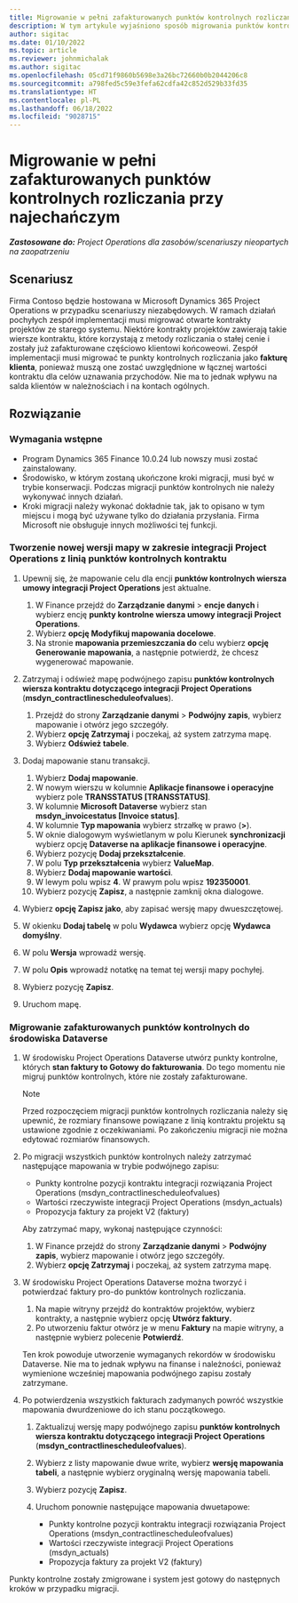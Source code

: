 ```yaml
---
title: Migrowanie w pełni zafakturowanych punktów kontrolnych rozliczania przy najechańczym
description: W tym artykule wyjaśniono sposób migrowania punktów kontrolnych rozliczania o stałej cenie, które zostały zafakturowane dla klienta w celu otwarcia kontraktów projektów przed datą rozpoczęcia.
author: sigitac
ms.date: 01/10/2022
ms.topic: article
ms.reviewer: johnmichalak
ms.author: sigitac
ms.openlocfilehash: 05cd71f9860b5698e3a26bc72660b0b2044206c8
ms.sourcegitcommit: a798fed5c59e3fefa62cdfa42c852d529b33fd35
ms.translationtype: HT
ms.contentlocale: pl-PL
ms.lasthandoff: 06/18/2022
ms.locfileid: "9028715"
---
```

# <a name="migrate-fully-invoiced-billing-milestones-at-cutover"></a>Migrowanie w pełni zafakturowanych punktów kontrolnych rozliczania przy najechańczym

_**Zastosowane do:** Project Operations dla zasobów/scenariuszy nieopartych na zaopatrzeniu_

## <a name="scenario"></a>Scenariusz

Firma Contoso będzie hostowana w Microsoft Dynamics 365 Project Operations w przypadku scenariuszy niezabędowych. W ramach działań pochyłych zespół implementacji musi migrować otwarte kontrakty projektów ze starego systemu. Niektóre kontrakty projektów zawierają takie wiersze kontraktu, które korzystają z metody rozliczania o stałej cenie i zostały już zafakturowane częściowo klientowi końcoweowi. Zespół implementacji musi migrować te punkty kontrolnych rozliczania jako **fakturę klienta**, ponieważ muszą one zostać uwzględnione w łącznej wartości kontraktu dla celów uznawania przychodów. Nie ma to jednak wpływu na salda klientów w należnościach i na kontach ogólnych.

## <a name="solution"></a>Rozwiązanie

### <a name="prerequisites"></a>Wymagania wstępne

- Program Dynamics 365 Finance 10.0.24 lub nowszy musi zostać zainstalowany.
- Środowisko, w którym zostaną ukończone kroki migracji, musi być w trybie konserwacji. Podczas migracji punktów kontrolnych nie należy wykonywać innych działań.
- Kroki migracji należy wykonać dokładnie tak, jak to opisano w tym miejscu i mogą być używane tylko do działania przysłania. Firma Microsoft nie obsługuje innych możliwości tej funkcji.

### <a name="create-a-cutover-version-of-the-project-operations-integration-contract-line-milestones-dual-write-map"></a>Tworzenie nowej wersji mapy w zakresie integracji Project Operations z linią punktów kontrolnych kontraktu 

1. Upewnij się, że mapowanie celu dla encji **punktów kontrolnych wiersza umowy integracji Project Operations** jest aktualne. 

    1. W Finance przejdź do **Zarządzanie danymi** \> **encje danych** i wybierz encję **punkty kontrolne wiersza umowy integracji Project Operations**. 
    2. Wybierz **opcję Modyfikuj mapowania docelowe**. 
    3. Na stronie **mapowania przemieszczania do** celu wybierz **opcję Generowanie mapowania**, a następnie potwierdź, że chcesz wygenerować mapowanie.

2. Zatrzymaj i odśwież mapę podwójnego zapisu **punktów kontrolnych wiersza kontraktu dotyczącego integracji Project Operations** (**msdyn\_contractlinescheduleofvalues**). 

    1. Przejdź do strony **Zarządzanie danymi** \> **Podwójny zapis**, wybierz mapowanie i otwórz jego szczegóły. 
    2. Wybierz **opcję Zatrzymaj** i poczekaj, aż system zatrzyma mapę. 
    3. Wybierz **Odśwież tabele**.

3. Dodaj mapowanie stanu transakcji.

    1. Wybierz **Dodaj mapowanie**.
    2. W nowym wierszu w kolumnie **Aplikacje finansowe i operacyjne** wybierz pole **TRANSSTATUS \[TRANSSTATUS\]**.
    3. W kolumnie **Microsoft Dataverse** wybierz stan **msdyn\_invoicestatus \[Invoice status\]**.
    4. W kolumnie **Typ mapowania** wybierz strzałkę w prawo (**\>**).
    5. W oknie dialogowym wyświetlanym w polu Kierunek **synchronizacji** wybierz opcję **Dataverse na aplikacje finansowe i operacyjne**.
    6. Wybierz pozycję **Dodaj przekształcenie**.
    7. W polu **Typ przekształcenia** wybierz **ValueMap**.
    8. Wybierz **Dodaj mapowanie wartości**.
    9. W lewym polu wpisz **4**. W prawym polu wpisz **192350001**. 
    10. Wybierz pozycję **Zapisz**, a następnie zamknij okna dialogowe.

4. Wybierz **opcję Zapisz jako**, aby zapisać wersję mapy dwueszczętowej. 
5. W okienku **Dodaj tabelę** w polu **Wydawca** wybierz opcję **Wydawca domyślny**.
6. W polu **Wersja** wprowadź wersję.
7. W polu **Opis** wprowadź notatkę na temat tej wersji mapy pochyłej. 
8. Wybierz pozycję **Zapisz**.
9. Uruchom mapę.

### <a name="migrate-invoiced-milestones-to-the-dataverse-environment"></a>Migrowanie zafakturowanych punktów kontrolnych do środowiska Dataverse

1. W środowisku Project Operations Dataverse utwórz punkty kontrolne, których **stan faktury to Gotowy do fakturowania**. Do tego momentu nie migruj punktów kontrolnych, które nie zostały zafakturowane.

    > [!NOTE]
    > Przed rozpoczęciem migracji punktów kontrolnych rozliczania należy się upewnić, że rozmiary finansowe powiązane z linią kontraktu projektu są ustawione zgodnie z oczekiwaniami. Po zakończeniu migracji nie można edytować rozmiarów finansowych.

2. Po migracji wszystkich punktów kontrolnych należy zatrzymać następujące mapowania w trybie podwójnego zapisu:

    - Punkty kontrolne pozycji kontraktu integracji rozwiązania Project Operations (msdyn\_contractlinescheduleofvalues)
    - Wartości rzeczywiste integracji Project Operations (msdyn\_actuals)
    - Propozycja faktury za projekt V2 (faktury)

    Aby zatrzymać mapy, wykonaj następujące czynności:

    1. W Finance przejdź do strony **Zarządzanie danymi** \> **Podwójny zapis**, wybierz mapowanie i otwórz jego szczegóły.
    2. Wybierz **opcję Zatrzymaj** i poczekaj, aż system zatrzyma mapę.

3. W środowisku Project Operations Dataverse można tworzyć i potwierdzać faktury pro-do punktów kontrolnych rozliczania. 

    1. Na mapie witryny przejdź do kontraktów projektów, wybierz kontrakty, a następnie wybierz opcję **Utwórz faktury**.
    2. Po utworzeniu faktur otwórz je w menu **Faktury** na mapie witryny, a następnie wybierz polecenie **Potwierdź**.

    Ten krok powoduje utworzenie wymaganych rekordów w środowisku Dataverse. Nie ma to jednak wpływu na finanse i należności, ponieważ wymienione wcześniej mapowania podwójnego zapisu zostały zatrzymane.

4. Po potwierdzenia wszystkich fakturach zadymanych powróć wszystkie mapowania dwurdzeniowe do ich stanu początkowego.

    1. Zaktualizuj wersję mapy podwójnego zapisu **punktów kontrolnych wiersza kontraktu dotyczącego integracji Project Operations** (**msdyn\_contractlinescheduleofvalues**). 
    2. Wybierz z listy mapowanie dwue write, wybierz **wersję mapowania tabeli**, a następnie wybierz oryginalną wersję mapowania tabeli.
    3. Wybierz pozycję **Zapisz**.
    4. Uruchom ponownie następujące mapowania dwuetapowe:

        - Punkty kontrolne pozycji kontraktu integracji rozwiązania Project Operations (msdyn\_contractlinescheduleofvalues)
        - Wartości rzeczywiste integracji Project Operations (msdyn\_actuals)
        - Propozycja faktury za projekt V2 (faktury)

Punkty kontrolne zostały zmigrowane i system jest gotowy do następnych kroków w przypadku migracji.
